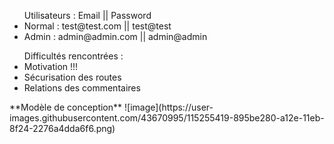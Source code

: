 <title>Blog</title>

<ul>Utilisateurs : Email || Password
    <li>Normal : test@test.com || test@test</li>
    <li>Admin : admin@admin.com || admin@admin</li>
</ul>

<ul>Difficultés rencontrées :
    <li>Motivation !!!</li>
    <li>Sécurisation des routes</li>
    <li>Relations des commentaires</li>
</ul>
**Modèle de conception**
![image](https://user-images.githubusercontent.com/43670995/115255419-895be280-a12e-11eb-8f24-2276a4dda6f6.png)
